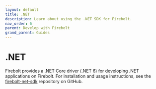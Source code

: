 ```yaml
---
layout: default
title: .NET
description: Learn about using the .NET SDK for Firebolt.
nav_order: 6
parent: Develop with Firebolt
grand_parent: Guides
---
```


# .NET

Firebolt provides a .NET Core driver (.NET 6) for developing .NET applications on Firebolt. For installation and usage instructions, see the [firebolt-net-sdk](https://github.com/firebolt-db/firebolt-net-sdk) repository on GitHub.
